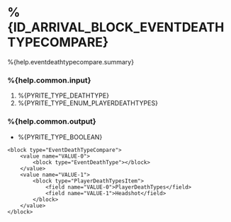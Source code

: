 # %{ID_ARRIVAL_BLOCK_EVENTDEATHTYPECOMPARE}

%{help.eventdeathtypecompare.summary}

### %{help.common.input}

1. %{PYRITE_TYPE_DEATHTYPE}
2. %{PYRITE_TYPE_ENUM_PLAYERDEATHTYPES}

### %{help.common.output}

-   %{PYRITE_TYPE_BOOLEAN}

```
<block type="EventDeathTypeCompare">
    <value name="VALUE-0">
        <block type="EventDeathType"></block>
    </value>
    <value name="VALUE-1">
        <block type="PlayerDeathTypesItem">
            <field name="VALUE-0">PlayerDeathTypes</field>
            <field name="VALUE-1">Headshot</field>
        </block>
    </value>
</block>
```